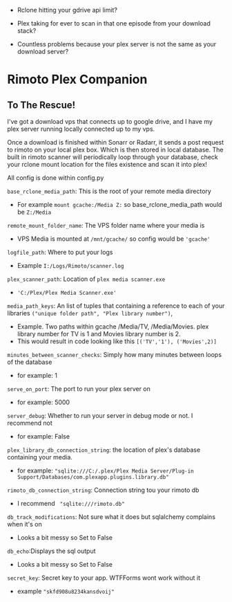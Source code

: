 - Rclone hitting your gdrive api limit?

- Plex taking for ever to scan in that one episode from your download stack?

- Countless problems because your plex server is not the same as your download server?

# Rimoto Plex Companion
## To The Rescue!

I've got a download vps that connects up to google drive, and I have my plex server running locally connected up to my vps.

Once a download is finished within Sonarr or Radarr, it sends a post request to rimoto on your local plex box. Which is then stored in local database. The built in rimoto scanner will periodically loop through your database, check your rclone mount location for the files existence and scan it into plex!

All config is done within config.py

`base_rclone_media_path`: This is the root of your remote media directory
- For example `mount gcache:/Media Z:` so base_rclone_media_path would be `Z:/Media`

`remote_mount_folder_name`: The VPS folder name where your media is
- VPS Media is mounted at `/mnt/gcache/` so config would be `'gcache'`

`logfile_path`: Where to put your logs
- Example `I:/Logs/Rimoto/scanner.log`

`plex_scanner_path`: Location of `plex media scanner.exe`
- `'C:/Plex/Plex Media Scanner.exe'`

`media_path_keys`: An list of tuples that containing a reference to each of your libraries `("unique folder path", "Plex library number")`,

- Example. Two paths within gcache /Media/TV, /Media/Movies. plex library number for TV is 1 and Movies library number is 2.
- This would result in code looking like this `[('TV','1'), ('Movies',2)]`

`minutes_between_scanner_checks`: Simply how many minutes between loops of the database
- for example: 1

`serve_on_port`: The port to run your plex server on
- for example: 5000

`server_debug`: Whether to run your server in debug mode or not. I recommend not

- for example: False

`plex_library_db_connection_string`: the location of plex's database containing your media. 
- for example: `"sqlite:///C:/.plex/Plex Media Server/Plug-in Support/Databases/com.plexapp.plugins.library.db"`

`rimoto_db_connection_string`: Connection string tou your rimoto db
- I recommend ` "sqlite:///rimoto.db"`

`db_track_modifications`: Not sure what it does but sqlalchemy complains when it's on
- Looks a bit messy so Set to False

`db_echo`:Displays the sql output
- Looks a bit messy so Set to False

`secret_key`: Secret key to your app. WTFForms wont work without it
- example `"skfd908u8234kansdvoij"`


